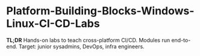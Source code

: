 # Platform-Building-Blocks-Windows-Linux-CI-CD-Labs
**TL;DR** Hands-on labs to teach cross-platform CI/CD. Modules run end-to-end. Target: junior sysadmins, DevOps, infra engineers.
